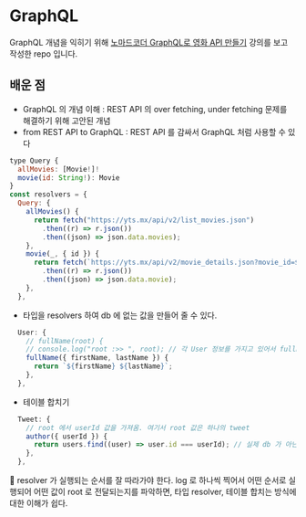 # GraphQL

GraphQL 개념을 익히기 위해 [노마드코더 GraphQL로 영화 API 만들기](https://nomadcoders.co/graphql-for-beginners/lobby) 강의를 보고 작성한 repo 입니다. </br>

## 배운 점
- GraphQL 의 개념 이해 : REST API 의 over fetching, under fetching 문제를 해결하기 위해 고안된 개념
- from REST API to GraphQL : REST API 를 감싸서 GraphQL 처럼 사용할 수 있다
```javascript
type Query {
  allMovies: [Movie!]!
  movie(id: String!): Movie
}
const resolvers = {
  Query: {
    allMovies() {
      return fetch("https://yts.mx/api/v2/list_movies.json")
        .then((r) => r.json())
        .then((json) => json.data.movies);
    },
    movie(_, { id }) {
      return fetch(`https://yts.mx/api/v2/movie_details.json?movie_id=${id}`)
        .then((r) => r.json())
        .then((json) => json.data.movie);
    },
  },
```
- 타입을 resolvers 하여 db 에 없는 값을 만들어 줄 수 있다.
```javascript
  User: {
    // fullName(root) {
    // console.log("root :>> ", root); // 각 User 정보를 가지고 있어서 fullName 을 갖기 위해 Row만큼 돈다 -> 각 User 별 fullName 을 만든다.
    fullName({ firstName, lastName }) {
      return `${firstName} ${lastName}`;
    },
  },
```
- 테이블 합치기
```javascript
  Tweet: {
    // root 에서 userId 값을 가져옴. 여기서 root 값은 하나의 tweet
    author({ userId }) {
      return users.find((user) => user.id === userId); // 실제 db 가 아닌 메모리에 저장된 것을 예시로 함.
    },
  },
```

🦜 resolver 가 실행되는 순서를 잘 따라가야 한다. log 로 하나씩 찍어서 어떤 순서로 실행되어 어떤 값이 root 로 전달되는지를 파악하면, 타입 resolver, 테이블 합치는 방식에 대한 이해가 쉽다.
